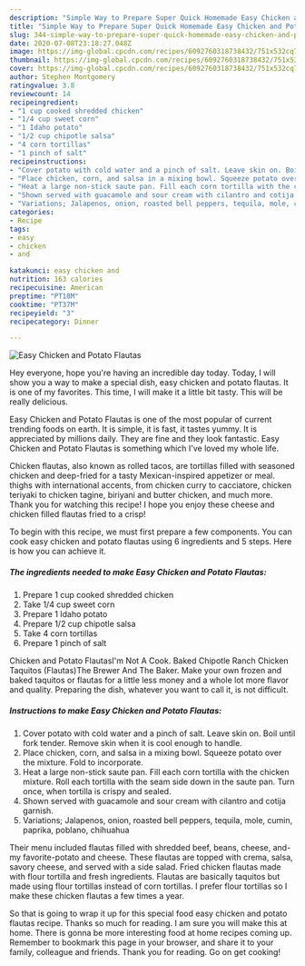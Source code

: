 ```yaml
---
description: "Simple Way to Prepare Super Quick Homemade Easy Chicken and Potato Flautas"
title: "Simple Way to Prepare Super Quick Homemade Easy Chicken and Potato Flautas"
slug: 344-simple-way-to-prepare-super-quick-homemade-easy-chicken-and-potato-flautas
date: 2020-07-08T23:18:27.048Z
image: https://img-global.cpcdn.com/recipes/6092760318738432/751x532cq70/easy-chicken-and-potato-flautas-recipe-main-photo.jpg
thumbnail: https://img-global.cpcdn.com/recipes/6092760318738432/751x532cq70/easy-chicken-and-potato-flautas-recipe-main-photo.jpg
cover: https://img-global.cpcdn.com/recipes/6092760318738432/751x532cq70/easy-chicken-and-potato-flautas-recipe-main-photo.jpg
author: Stephen Montgomery
ratingvalue: 3.8
reviewcount: 14
recipeingredient:
- "1 cup cooked shredded chicken"
- "1/4 cup sweet corn"
- "1 Idaho potato"
- "1/2 cup chipotle salsa"
- "4 corn tortillas"
- "1 pinch of salt"
recipeinstructions:
- "Cover potato with cold water and a pinch of salt. Leave skin on. Boil until fork tender. Remove skin when it is cool enough to handle."
- "Place chicken, corn, and salsa in a mixing bowl. Squeeze potato over the mixture. Fold to incorporate."
- "Heat a large non-stick saute pan. Fill each corn tortilla with the chicken mixture. Roll each tortilla with the seam side down in the saute pan. Turn once, when tortilla is crispy and sealed."
- "Shown served with guacamole and sour cream with cilantro and cotija garnish."
- "Variations; Jalapenos, onion, roasted bell peppers, tequila, mole, cumin, paprika, poblano, chihuahua"
categories:
- Recipe
tags:
- easy
- chicken
- and

katakunci: easy chicken and 
nutrition: 163 calories
recipecuisine: American
preptime: "PT18M"
cooktime: "PT37M"
recipeyield: "3"
recipecategory: Dinner

---
```



![Easy Chicken and Potato Flautas](https://img-global.cpcdn.com/recipes/6092760318738432/751x532cq70/easy-chicken-and-potato-flautas-recipe-main-photo.jpg)

Hey everyone, hope you're having an incredible day today. Today, I will show you a way to make a special dish, easy chicken and potato flautas. It is one of my favorites. This time, I will make it a little bit tasty. This will be really delicious.

Easy Chicken and Potato Flautas is one of the most popular of current trending foods on earth. It is simple, it is fast, it tastes yummy. It is appreciated by millions daily. They are fine and they look fantastic. Easy Chicken and Potato Flautas is something which I've loved my whole life.

Chicken flautas, also known as rolled tacos, are tortillas filled with seasoned chicken and deep-fried for a tasty Mexican-inspired appetizer or meal. thighs with international accents, from chicken curry to cacciatore, chicken teriyaki to chicken tagine, biriyani and butter chicken, and much more. Thank you for watching this recipe! I hope you enjoy these cheese and chicken filled flautas fried to a crisp!


To begin with this recipe, we must first prepare a few components. You can cook easy chicken and potato flautas using 6 ingredients and 5 steps. Here is how you can achieve it.

<!--inarticleads1-->

##### The ingredients needed to make Easy Chicken and Potato Flautas:

1. Prepare 1 cup cooked shredded chicken
1. Take 1/4 cup sweet corn
1. Prepare 1 Idaho potato
1. Prepare 1/2 cup chipotle salsa
1. Take 4 corn tortillas
1. Prepare 1 pinch of salt


Chicken and Potato FlautasI&#39;m Not A Cook. Baked Chipotle Ranch Chicken Taquitos (Flautas)The Brewer And The Baker. Make your own frozen and baked taquitos or flautas for a little less money and a whole lot more flavor and quality. Preparing the dish, whatever you want to call it, is not difficult. 

<!--inarticleads2-->

##### Instructions to make Easy Chicken and Potato Flautas:

1. Cover potato with cold water and a pinch of salt. Leave skin on. Boil until fork tender. Remove skin when it is cool enough to handle.
1. Place chicken, corn, and salsa in a mixing bowl. Squeeze potato over the mixture. Fold to incorporate.
1. Heat a large non-stick saute pan. Fill each corn tortilla with the chicken mixture. Roll each tortilla with the seam side down in the saute pan. Turn once, when tortilla is crispy and sealed.
1. Shown served with guacamole and sour cream with cilantro and cotija garnish.
1. Variations; Jalapenos, onion, roasted bell peppers, tequila, mole, cumin, paprika, poblano, chihuahua


Their menu included flautas filled with shredded beef, beans, cheese, and-my favorite-potato and cheese. These flautas are topped with crema, salsa, savory cheese, and served with a side salad. Fried chicken flautas made with flour tortilla and fresh ingredients. Flautas are basically taquitos but made using flour tortillas instead of corn tortillas. I prefer flour tortillas so I make these chicken flautas a few times a year. 

So that is going to wrap it up for this special food easy chicken and potato flautas recipe. Thanks so much for reading. I am sure you will make this at home. There is gonna be more interesting food at home recipes coming up. Remember to bookmark this page in your browser, and share it to your family, colleague and friends. Thank you for reading. Go on get cooking!
